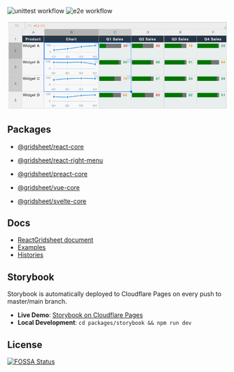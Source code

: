![unittest workflow](https://github.com/walkframe/gridsheet/actions/workflows/unittest.yaml/badge.svg?branch=master)
![e2e workflow](https://github.com/walkframe/gridsheet/actions/workflows/e2e.yaml/badge.svg?branch=master)

![gridsheet](https://github.com/walkframe/gridsheet/raw/master/gridsheet.png)

## Packages
- [@gridsheet/react-core](https://github.com/walkframe/gridsheet/tree/master/packages/react-core)
- [@gridsheet/react-right-menu](https://github.com/walkframe/gridsheet/tree/master/packages/react-right-menu)

- [@gridsheet/preact-core](https://github.com/walkframe/gridsheet/tree/master/packages/preact-core)
- [@gridsheet/vue-core](https://github.com/walkframe/gridsheet/tree/master/packages/vue-core)
- [@gridsheet/svelte-core](https://github.com/walkframe/gridsheet/tree/master/packages/svelte-core)

## Docs

- [ReactGridsheet document](https://docs.walkframe.com/gridsheet/react)
- [Examples](https://docs.walkframe.com/gridsheet/Examples/react-case1)
- [Histories](https://docs.walkframe.com/gridsheet/history)

## Storybook

Storybook is automatically deployed to Cloudflare Pages on every push to master/main branch.

- **Live Demo**: [Storybook on Cloudflare Pages](https://gridsheet-demo.walkframe.com)
- **Local Development**: `cd packages/storybook && npm run dev`

## License
[![FOSSA Status](https://app.fossa.com/api/projects/git%2Bgithub.com%2Fwalkframe%2Freact-gridsheet.svg?type=large)](https://app.fossa.com/projects/git%2Bgithub.com%2Fwalkframe%2Freact-gridsheet?ref=badge_large)

